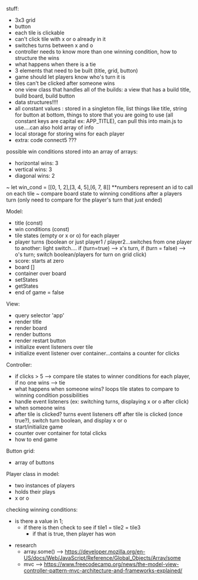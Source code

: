 stuff:
- 3x3 grid
- button 
- each tile is clickable
- can't click tile with x or o already in it
- switches turns between x and o
- controller needs to know more than one winning condition, how to structure the wins
- what happens when there is a tie
- 3 elements that need to be built (title, grid, button)
- game should let players know who's turn it is
- tiles can't be clicked after someone wins
- one view class that handles all of the builds: a view that has a build title, build board, build button 
- data structures!!!!
- all constant values : stored in a singleton file, list things like title, string for button at bottom, things to store that you are going to use (all constant keys are capital ex: APP_TITLE), can pull this into main.js to use....can also hold array of info
- local storage for storing wins for each player
- extra: code connect5 ???

possible win conditions stored into an array of arrays:
- horizontal wins: 3
- vertical wins: 3
- diagonal wins: 2

~ let win_cond = [[0, 1, 2],[3, 4, 5],[6, 7, 8]] **numbers represent an id to call on each tile
~ compare board state to winning conditions after a players turn (only need to compare for the player's turn that just ended)

Model:
- title (const)
- win conditions (const)
- tile states (empty or x or o) for each player
- player turns (boolean or just player1 / player2...switches from one player to another: light switch.... if (turn=true) --> x's turn, if (turn = false) --> o's turn; switch boolean/players for turn on grid click)
- score: starts at zero
- board []
- container over board 
- setStates 
- getStates
- end of game = false

View:
- query selector 'app'
- render title
- render board
- render buttons
- render restart button
- initialize event listeners over tile
- initialize event listener over container...contains a counter for clicks

Controller:
- if clicks > 5 --> compare tile states to winner conditions for each player, if no one wins --> tie
- what happens when someone wins? loops tile states to compare to winning condition possibilities
- handle event listeners (ex:  switching turns, displaying x or o after click)
- when someone wins
- after tile is clicked? turns event listeners off after tile is clicked (once true?), switch turn boolean, and display x or o
- start/initialize game
- counter over container for total clicks
- how to end game

Button grid: 
- array of buttons 

Player class in model: 
- two instances of players 
- holds their plays
- x or o 



checking winning conditions:
- is there a value in 1;
    - if there is then check to see if tile1 = tile2 = tile3
        - if that is true, then player has won 

* research
    - array.some() --> https://developer.mozilla.org/en-US/docs/Web/JavaScript/Reference/Global_Objects/Array/some 
    - mvc --> https://www.freecodecamp.org/news/the-model-view-controller-pattern-mvc-architecture-and-frameworks-explained/ 